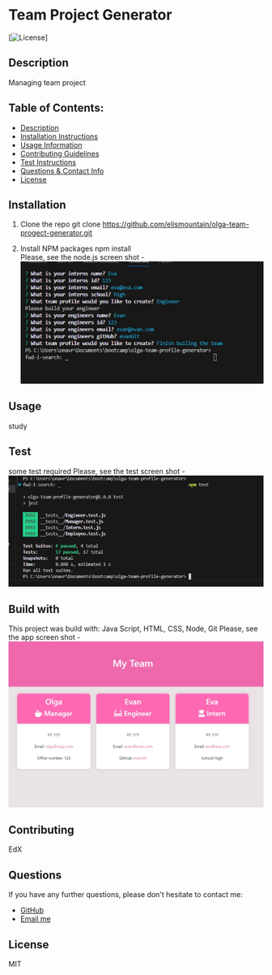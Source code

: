 # Team Project Generator

  [![License](https://img.shields.io/badge/License-MIT-yellow.svg)]

  ## Description 
  Managing team project

  ## Table of Contents: 
  - [Description](#Description)
  - [Installation Instructions](#Installation)
  - [Usage Information](#Usage) 
  - [Contributing Guidelines](#Contributing)
  - [Test Instructions](#Test)
  - [Questions & Contact Info](#Questions)
  - [License](#License)

  ## Installation

  1. Clone the repo
     git clone https://github.com/elismountain/olga-team-progect-generator.git

  2. Install NPM packages
     npm install  
     Please, see the node.js screen shot - ![Alt text](<src/screen2.png>)

  

  ## Usage 
  study



  ## Test
  some test required
  Please, see the test screen shot - ![Alt text](<src/screen3.png>)

 

  ## Build with

  This project was build with: 
   Java Script, HTML, CSS, Node, Git
   Please, see the app screen shot - ![Alt text](<src/screen.png>)

  ## Contributing
  EdX

  ## Questions 

  If you have any further questions, please don't hesitate to contact me:
  - [GitHub](https://www.github.com/elismountain)
  - [Email me](mailto:echospb@mail.ru)

  ## License
  MIT
